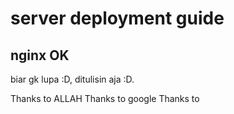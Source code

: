 # server deployment guide
## nginx OK


biar gk lupa :D, ditulisin aja :D.


Thanks to ALLAH
Thanks to google
Thanks to